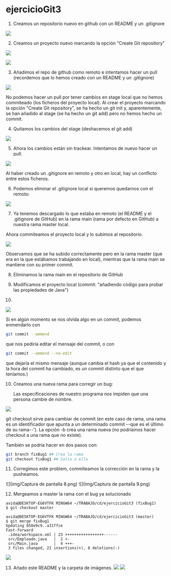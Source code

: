 # ejercicioGit3


1. Creamos un repositorio nuevo en github con un README y un .gitignore

![](img/11.png)

2. Creamos un proyecto nuevo marcando la opción "Create Git repository"

![](img/12.png)

![](img/1.png)

3. Añadimos el repo de github como remoto e intentamos hacer un pull (recordemos que lo hemos creado con un README y un .gitignore)

![](img/2.png)

No podemos hacer un pull por tener cambios en stage local que no hemos commiteado (los ficheros del proyecto local). Al crear el proyecto marcando la opción "Create Git repository", se ha hecho un git init y, aparentemente, se han añadido al stage (se ha hecho un git add) pero no hemos hecho un commit.

4. Quitamos los cambios del stage (deshacemos el git add)

![](img/3.png)

5. Ahora los cambios están sin trackear. Intentamos de nuevo hacer un pull.

![](img/4.png)

Al haber creado un .gitignore en remoto y otro en local, hay un conflicto entre estos ficheros.

6. Podemos eliminar el .gitignore local si queremos quedarnos con el remoto:

![](img/5.png)

7. Ya tenemos descargado lo que estaba en remoto (el README y el .gitignore de GitHub) en la rama main (rama por defecto en GitHub) a nuestra rama master local.

Ahora commiteamos el proyecto local y lo subimos al repositorio.

![](img/6.png)

Observamos que se ha subido correctamente pero en la rama master (que era en la que estábamos trabajando en local), mientras que la rama main se mantiene con su primer commit.

8. Eliminamos la rama main en el repositorio de GitHub

9. Modificamos el proyecto local (commit: "añadiendo código para probar las propiedades de Java")
10. 
![](img/11.png)

Si en algún momento se nos olvida algo en un commit, podemos enmendarlo con

```bash
git commit --ammend
```

que nos pediría editar el mensaje del commit, o con

```bash
git commit --ammend --no-edit
```

que dejaría el mismo mensaje (aunque cambia el hash ya que el contenido y la hora del commit ha cambiado, es un commit distinto que el que teníamos.)

10. Creamos una nueva rama para corregir un bug:  
   
    Las especificaciones de nuestro programa nos impiden que una persona cambie de nombre.

![](img/7.png)

git checkout sirve para cambiar de commit (en este caso de rama, una rama es un identificador que apunta a un determinado commit --que es el último de su rama--'). La opción -b crea una rama nueva (no podríamos hacer checkout a una rama que no existe).

También se podría hacer en dos pasos con:

```bash
git branch fixBug1 ## Crea la rama
git checkout fixBug1 ## Salta a ella
```

11. Corregimos este problem, commiteamos la corrección en la rama y la pusheamos.

![](img/Captura de pantalla 8.png)
![](img/Captura de pantalla 9.png)

12. Mergeamos a master la rama con el bug ya solucionado

```
avida@DESKTOP-EG6VTFK MINGW64 ~/TRABAJO/cd/ejercicioGit3 (fixBug1)
$ git checkout master 

avida@DESKTOP-EG6VTFK MINGW64 ~/TRABAJO/cd/ejercicioGit3 (master)
$ git merge fixBug1 
Updating 858e9c9..a31ffce
Fast-forward
 .idea/workspace.xml | 23 +++++++++++++++++------
 src/Empleado.java   |  2 +-
 src/Main.java       |  4 +++-
 3 files changed, 21 insertions(+), 8 deletions(-)
```
![](img/10.png)

13. Añado este README y la carpeta de imágenes.
![](img/imagenFinal.png)
![](img/CambioDeReadme.png)
